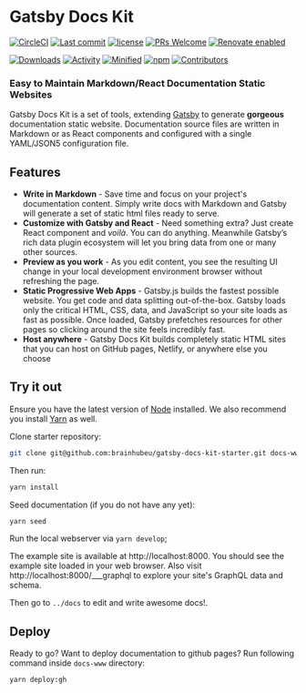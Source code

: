 # Gatsby Docs Kit

[![CircleCI](https://circleci.com/gh/brainhubeu/gatsby-docs-kit.svg?style=svg)](https://circleci.com/gh/brainhubeu/gatsby-docs-kit)
[![Last commit](https://img.shields.io/github/last-commit/brainhubeu/gatsby-docs-kit.svg)](https://github.com/brainhubeu/gatsby-docs-kit/commits/master)
[![license](https://img.shields.io/npm/l/@brainhubeu/gatsby-docs-kit.svg)](https://github.com/brainhubeu/gatsby-docs-kit/blob/master/LICENSE)
[![PRs Welcome](https://img.shields.io/badge/PRs-welcome-brightgreen.svg)](http://makeapullrequest.com)
[![Renovate enabled](https://img.shields.io/badge/renovate-enabled-brightgreen.svg)](https://renovatebot.com/)

[![Downloads](https://img.shields.io/npm/dm/@brainhubeu/gatsby-docs-kit?color=blue)](https://www.npmjs.com/package/@brainhubeu/gatsby-docs-kit)
[![Activity](https://img.shields.io/github/commit-activity/m/brainhubeu/gatsby-docs-kit.svg)](https://github.com/brainhubeu/gatsby-docs-kit/commits/master)
[![Minified](https://img.shields.io/bundlephobia/min/@brainhubeu/gatsby-docs-kit?label=minified)](https://www.npmjs.com/package/@brainhubeu/gatsby-docs-kit)
[![npm](https://img.shields.io/npm/v/@brainhubeu/gatsby-docs-kit.svg)](https://www.npmjs.com/package/@brainhubeu/gatsby-docs-kit)
[![Contributors](https://img.shields.io/github/contributors/brainhubeu/gatsby-docs-kit?color=blue)](https://github.com/brainhubeu/gatsby-docs-kit/graphs/contributors)
### Easy to Maintain Markdown/React Documentation Static Websites 

Gatsby Docs Kit is a set of tools, extending [Gatsby](https://www.gatsbyjs.org/) to generate **gorgeous** documentation static website. Documentation source files are written in Markdown or as React components and configured with a single YAML/JSON5 configuration file.

## Features

* **Write in Markdown** - Save time and focus on your project's documentation content. Simply write docs with Markdown and Gatsby will generate a set of static html files ready to serve.
* **Customize with Gatsby and React** - Need something extra? Just create React component and *voilà*. You can do anything. Meanwhile Gatsby’s rich data plugin ecosystem will let you bring data from one or many other sources.
* **Preview as you work** - As you edit content, you see the resulting UI change in your local development environment browser without refreshing the page.
* **Static Progressive Web Apps** - Gatsby.js builds the fastest possible website. You get code and data splitting out-of-the-box. Gatsby loads only the critical HTML, CSS, data, and JavaScript so your site loads as fast as possible. Once loaded, Gatsby prefetches resources for other pages so clicking around the site feels incredibly fast.
* **Host anywhere** - Gatsby Docs Kit builds completely static HTML sites that you can host on GitHub pages, Netlify, or anywhere else you choose

## Try it out

Ensure you have the latest version of [Node](https://nodejs.org/en/download/) installed. We also recommend you install [Yarn](https://yarnpkg.com/en/docs/install) as well.

Clone starter repository:

```bash
git clone git@github.com:brainhubeu/gatsby-docs-kit-starter.git docs-www && cd docs-www && rm -rf .git
```

Then run:

```bash
yarn install
```

Seed documentation (if you do not have any yet): 

```bash
yarn seed
```

Run the local webserver via `yarn develop`;

The example site is available at http://localhost:8000. You should see the example site loaded in your web browser.
Also visit http://localhost:8000/___graphql to explore your site's GraphQL data and schema.

Then go to `../docs` to edit and write awesome docs!.

## Deploy

Ready to go? Want to deploy documentation to github pages? Run following command inside `docs-www` directory:

```bash
yarn deploy:gh
```
